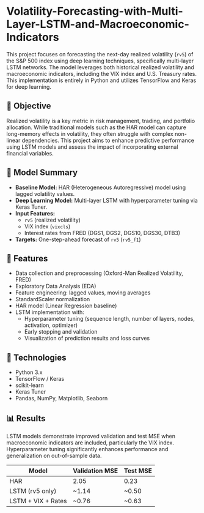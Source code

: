 # Volatility-Forecasting-with-Multi-Layer-LSTM-and-Macroeconomic-Indicators

This project focuses on forecasting the next-day realized volatility (`rv5`) of the S&P 500 index using deep learning techniques, specifically multi-layer LSTM networks. The model leverages both historical realized volatility and macroeconomic indicators, including the VIX index and U.S. Treasury rates. This implementation is entirely in Python and utilizes TensorFlow and Keras for deep learning.

## 📌 Objective

Realized volatility is a key metric in risk management, trading, and portfolio allocation. While traditional models such as the HAR model can capture long-memory effects in volatility, they often struggle with complex non-linear dependencies. This project aims to enhance predictive performance using LSTM models and assess the impact of incorporating external financial variables.

## 🧠 Model Summary

- **Baseline Model:** HAR (Heterogeneous Autoregressive) model using lagged volatility values.
- **Deep Learning Model:** Multi-layer LSTM with hyperparameter tuning via Keras Tuner.
- **Input Features:**
  - `rv5` (realized volatility)
  - VIX index (`vixcls`)
  - Interest rates from FRED (DGS1, DGS2, DGS10, DGS30, DTB3)
- **Targets:** One-step-ahead forecast of `rv5` (`rv5_f1`)

## 🧰 Features

- Data collection and preprocessing (Oxford-Man Realized Volatility, FRED)
- Exploratory Data Analysis (EDA)
- Feature engineering: lagged values, moving averages
- StandardScaler normalization
- HAR model (Linear Regression baseline)
- LSTM implementation with:
  - Hyperparameter tuning (sequence length, number of layers, nodes, activation, optimizer)
  - Early stopping and validation
  - Visualization of prediction results and loss curves

## 🔧 Technologies

- Python 3.x
- TensorFlow / Keras
- scikit-learn
- Keras Tuner
- Pandas, NumPy, Matplotlib, Seaborn

## 📊 Results

LSTM models demonstrate improved validation and test MSE when macroeconomic indicators are included, particularly the VIX index. Hyperparameter tuning significantly enhances performance and generalization on out-of-sample data.

| Model              | Validation MSE | Test MSE |
| ------------------ | -------------- | -------- |
| HAR                | 2.05           | 0.23     |
| LSTM (rv5 only)    | ~1.14          | ~0.50    |
| LSTM + VIX + Rates | ~0.76          | ~0.63    |
